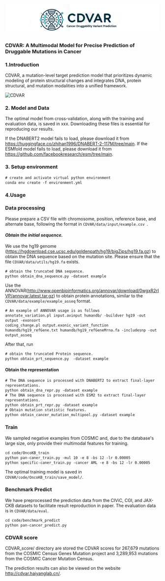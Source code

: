 ![logo](logo.png)
### CDVAR: A Multimodal Model for Precise Prediction of Druggable Mutations in Cancer

### 1.Introduction

CDVAR, a mutation-level target prediction model that prioritizes dynamic modeling of protein structural changes and integrates DNA, protein structural, and mutation modalities into a unified framework. 

![CDVAR](CDVAR.png)

### 2. Model and Data

The optimal model from cross-validation, along with the training and evaluation data, is saved in xxx. Downloading these files is essential for reproducing our results.

If the DNABERT2 model fails to load, please download it from https://huggingface.co/zhihan1996/DNABERT-2-117M/tree/main. If the ESMfold model fails to load, please download it from https://github.com/facebookresearch/esm/tree/main.

### 3. Setup environment

```
# create and activate virtual python environment
conda env create -f environment.yml
```

### 4.Usage

### Data processing

Please prepare a CSV file with chromosome, position, reference base, and alternate base, following the format in  `CDVAR/data/input/example.csv `.

#### *Obtain the initial sequence.*

We use the hg19 genome (https://hgdownload.cse.ucsc.edu/goldenpath/hg19/bigZips/hg19.fa.gz) to obtain the DNA sequence based on the mutation site. Please ensure that the file `CDVAR/data/utils/hg19.fa` exists.

```
# obtain the truncated DNA sequence.
python obtain_dna_sequence.py -dataset example
```

Use the ANNOVAR(http://www.openbioinformatics.org/annovar/download/0wgxR2rIVP/annovar.latest.tar.gz)  to obtain protein annotations, similar to the `CDVAR/data/example/example_asseq` format. 

```
# An example of ANNOVAR usage is as follows
annotate_variation.pl input.avinput humandb/ -buildver hg19 -out output -exonsort
coding_change.pl output.exonic_variant_function humandb/hg19_refGene.txt humandb/hg19_refGeneMrna.fa -includesnp -out output_asseq
```

After that, run 

```
# obtain the truncated Protein sequence.
python obtain_prt_sequence.py  -dataset example
```

#### Obtain the representation

```
# The DNA sequence is processed with DNABERT2 to extract final-layer representations.
python obtain_dna_repr.py -dataset example
# The DNA sequence is processed with ESM2 to extract final-layer representations.
python obtain_prt_repr.py -dataset example
# Obtain mutation statistic features.
python obtain_cancer_mutation_multipool.py -dataset example
```



### Train

We sampled negative examples from COSMIC and, due to the database's large size, only provide their multimodal features for training.

```
cd code/OncoKB_train
python pan-caner_train.py -mul 10 -e 8 -bs 12 -lr 0.00005
python specific-caner_train.py -cancer AML -e 8 -bs 12 -lr 0.00005
```

The optimal training model is saved in `CDVAR/code/OncoKB_train/save_model/`.



### Benchmark Predict

We have preprocessed the prediction data from the CIViC, CGI, and JAX-CKB datasets to facilitate result reproduction in paper. The evaluation data is in `CDVAR/data/eval`.

```
cd code/benchmark_predict
python pan-cancer_predict.py
```



### CDVAR score
CDVAR_score/ directory are stored the CDVAR scores for 267,679 mutations from the COSMIC Census Genes Mutation project and 3,289,953 mutations from the COSMIC Cancer Mutation Census. 

The prediction results can also be viewed on the website http://cdvar.haiyanglab.cn/.

